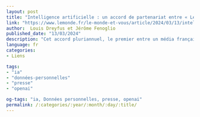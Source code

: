 ```yaml
---
layout: post
title: "Intelligence artificielle : un accord de partenariat entre « Le Monde » et OpenAI"
link: "https://www.lemonde.fr/le-monde-et-vous/article/2024/03/13/intelligence-artificielle-un-accord-de-partenariat-entre-le-monde-et-openai_6221836_6065879.html"
author:  Louis Dreyfus et Jérôme Fenoglio
published_date: "13/03/2024"
description: "Cet accord pluriannuel, le premier entre un média français et un acteur majeur de l’ia, permettra à la société de s’appuyer sur le corpus du journal pour établir et fiabiliser les réponses de son outil ChatGPT, moyennant une source significative de revenus supplémentaires. "
language: fr
categories:
- Liens

tags:
- "ia"
- "données-personnelles"
- "presse"
- "openai"

og-tags: "ia, Données personnelles, presse, openai"
permalink: /:categories/:year/:month/:day/:title/
---
```

